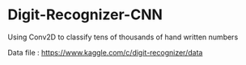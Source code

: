 # Digit-Recognizer-CNN

Using Conv2D to classify tens of thousands of hand written numbers 

Data file : https://www.kaggle.com/c/digit-recognizer/data
